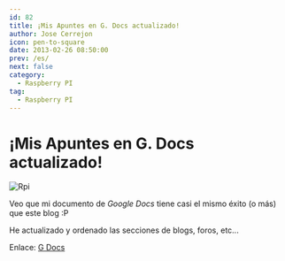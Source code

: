 ```yaml
---
id: 82
title: ¡Mis Apuntes en G. Docs actualizado!
author: Jose Cerrejon
icon: pen-to-square
date: 2013-02-26 08:50:00
prev: /es/
next: false
category:
  - Raspberry PI
tag:
  - Raspberry PI
---
```


# ¡Mis Apuntes en G. Docs actualizado!

![Rpi](/css/images/raspi_icon.png)

Veo que mi documento de *Google Docs* tiene casi el mismo éxito (o más) que este blog :P

He actualizado y ordenado las secciones de blogs, foros, etc... 

Enlace: [G Docs](http://goo.gl/Iwhbq)